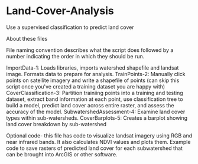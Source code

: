 # Land-Cover-Analysis
Use a supervised classification to predict land cover 

About these files

File naming convention describes what the script does followed by a number indicating the order in which they should be run. 

ImportData-1: Loads libraries, imports watershed shapefile and landsat image. Formats data to prepare for analysis. 
TrainPoints-2: Manually click points on satellite imagery and write a shapefile of points (can skip this script once you've created a training dataset you are happy with)
CoverClassification-3: Partition trainiing points into a training and testing dataset, extract band information at each point, use classification tree to build a model, predict land cover across entire raster, and assess the accuracy of the model. 
SubwatershedAssessment-4: Examine land cover types within sub-watersheds. 
CoverBarplots-5: Creates a barplot showing land cover breakdown by sub-watershed 

Optional code- this file has code to visualize landsat imagery using RGB and near infrared bands. It also calculates NDVI values and plots them. Example code to save rasters of predicted land cover for each subwatershed that can be brought into ArcGIS or other software. 


